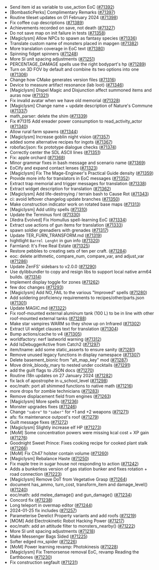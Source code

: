 * Send item id as variable to use_action EoC ([#71392](https://github.com/CleverRaven/Cataclysm-DDA/pull/71392))
* [BombasticPerks] Complimentary Remarks ([#71397](https://github.com/CleverRaven/Cataclysm-DDA/pull/71397))
* Routine tileset updates on 01 February 2024 ([#71398](https://github.com/CleverRaven/Cataclysm-DDA/pull/71398))
* Fix coffee cup descriptions ([#71389](https://github.com/CleverRaven/Cataclysm-DDA/pull/71389))
* Achievements recorded on save, not death ([#71327](https://github.com/CleverRaven/Cataclysm-DDA/pull/71327))
* Do not save map on init failure in tests ([#71358](https://github.com/CleverRaven/Cataclysm-DDA/pull/71358))
* [Magiclysm] Allow NPCs to spawn as fantasy species ([#71336](https://github.com/CleverRaven/Cataclysm-DDA/pull/71336))
* Translate custom name of monsters placed in mapgen ([#71382](https://github.com/CleverRaven/Cataclysm-DDA/pull/71382))
* More translation coverage in EoC text ([#71380](https://github.com/CleverRaven/Cataclysm-DDA/pull/71380))
* Spinning fidget spinners ([#71248](https://github.com/CleverRaven/Cataclysm-DDA/pull/71248))
* More SI unit spacing adjustments ([#71251](https://github.com/CleverRaven/Cataclysm-DDA/pull/71251))
* PERCENTAGE_DAMAGE spells use the right bodypart's hp ([#71289](https://github.com/CleverRaven/Cataclysm-DDA/pull/71289))
* Turn on 3D FOV by default and combine its two options into one ([#71306](https://github.com/CleverRaven/Cataclysm-DDA/pull/71306))
* Change how CMake generates version files ([#71316](https://github.com/CleverRaven/Cataclysm-DDA/pull/71316))
* Device to measure artifact resonance (lab loot) ([#71346](https://github.com/CleverRaven/Cataclysm-DDA/pull/71346))
* [Magiclysm] Dispel Magic and Disjunction affect summoned items and auras now ([#71321](https://github.com/CleverRaven/Cataclysm-DDA/pull/71321))
* Fix invalid avatar when we have old memorial ([#71328](https://github.com/CleverRaven/Cataclysm-DDA/pull/71328))
* [Magiclysm] Change name + update description of Nature's Commune ([#71337](https://github.com/CleverRaven/Cataclysm-DDA/pull/71337))
* math_parser: delete the shim ([#71339](https://github.com/CleverRaven/Cataclysm-DDA/pull/71339))
* Fix #71315 Add ereader power consumption to read_activity_actor ([#71340](https://github.com/CleverRaven/Cataclysm-DDA/pull/71340))
* Allow rural farm spawns ([#71344](https://github.com/CleverRaven/Cataclysm-DDA/pull/71344))
* [Magiclysm] Increase goblin night vision ([#71357](https://github.com/CleverRaven/Cataclysm-DDA/pull/71357))
* added some alternative recipes for ingots ([#71367](https://github.com/CleverRaven/Cataclysm-DDA/pull/71367))
* robofac/json: fix prototype dialogue checks ([#71374](https://github.com/CleverRaven/Cataclysm-DDA/pull/71374))
* Correctly center the SDL ASCII lines ([#71351](https://github.com/CleverRaven/Cataclysm-DDA/pull/71351))
* Fix: apple orchard ([#71368](https://github.com/CleverRaven/Cataclysm-DDA/pull/71368))
* Minor grammar fixes in bash message and scenario name ([#71369](https://github.com/CleverRaven/Cataclysm-DDA/pull/71369))
* EoCify and expand contact lenses ([#71323](https://github.com/CleverRaven/Cataclysm-DDA/pull/71323))
* [Magiclysm] Fix The Mage-Engineer's Practical Guide density ([#71359](https://github.com/CleverRaven/Cataclysm-DDA/pull/71359))
* Provide more info for translators in EoC messages ([#71352](https://github.com/CleverRaven/Cataclysm-DDA/pull/71352))
* Extract trap memorial and trigger messages for translation ([#71338](https://github.com/CleverRaven/Cataclysm-DDA/pull/71338))
* Extract widget description for translation ([#71362](https://github.com/CleverRaven/Cataclysm-DDA/pull/71362))
* [Magiclysm] Add life-destroying / terrain bash to Cause Rot ([#71343](https://github.com/CleverRaven/Cataclysm-DDA/pull/71343))
* ci: avoid leftover changelog update branches ([#71350](https://github.com/CleverRaven/Cataclysm-DDA/pull/71350))
* Make construction indicator work on rotated base maps ([#71313](https://github.com/CleverRaven/Cataclysm-DDA/pull/71313))
* [Magiclysm] Add utility spells ([#71310](https://github.com/CleverRaven/Cataclysm-DDA/pull/71310))
* Update the Terminus font ([#71330](https://github.com/CleverRaven/Cataclysm-DDA/pull/71330))
* [Xedra Evolved] Fix Homullus spell-learning EoC ([#71334](https://github.com/CleverRaven/Cataclysm-DDA/pull/71334))
* Extract use actions of gun items for translation ([#71333](https://github.com/CleverRaven/Cataclysm-DDA/pull/71333))
* spawn soldier grenadiers with grenades ([#71317](https://github.com/CleverRaven/Cataclysm-DDA/pull/71317))
* Update TER_FURN_TRANSFORM.md ([#71319](https://github.com/CleverRaven/Cataclysm-DDA/pull/71319))
* hightlight `Barrel Lenght` in gun info ([#71320](https://github.com/CleverRaven/Cataclysm-DDA/pull/71320))
* Farmland: It's Free Real Estate ([#71325](https://github.com/CleverRaven/Cataclysm-DDA/pull/71325))
* Restore pebbles to creating sets of ten per craft. ([#71284](https://github.com/CleverRaven/Cataclysm-DDA/pull/71284))
* eoc: delete arithmetic, compare_num, compare_var, and adjust_var ([#71286](https://github.com/CleverRaven/Cataclysm-DDA/pull/71286))
* Update ZenFS' sidebars to v2.0.0 ([#71290](https://github.com/CleverRaven/Cataclysm-DDA/pull/71290))
* Use dylibbundler to copy and resign libs to support local native arm64 builds. ([#71314](https://github.com/CleverRaven/Cataclysm-DDA/pull/71314))
* Implement display toggle for zones ([#71262](https://github.com/CleverRaven/Cataclysm-DDA/pull/71262))
* few doc changes ([#71293](https://github.com/CleverRaven/Cataclysm-DDA/pull/71293))
* [Magiclysm] Add NO_FAIL to the various "Improved" spells ([#71280](https://github.com/CleverRaven/Cataclysm-DDA/pull/71280))
* Add soldering proficiency requirements to recipes/other/parts.json ([#71301](https://github.com/CleverRaven/Cataclysm-DDA/pull/71301))
* Update MAGIC.md ([#71322](https://github.com/CleverRaven/Cataclysm-DDA/pull/71322))
* Fix roof-mounted external aluminum tank (100 L) to be in line with other roof-mounted external tanks ([#71288](https://github.com/CleverRaven/Cataclysm-DDA/pull/71288))
* Make star vampires WARM so they show up on Infrared ([#71302](https://github.com/CleverRaven/Cataclysm-DDA/pull/71302))
* Extract UI widget clauses text for translation ([#71304](https://github.com/CleverRaven/Cataclysm-DDA/pull/71304))
* Bump actions/cache to v4 ([#71305](https://github.com/CleverRaven/Cataclysm-DDA/pull/71305))
* worldfactory: nerf lastworld warning ([#71312](https://github.com/CleverRaven/Cataclysm-DDA/pull/71312))
* Add IsDebuggerActive from Catch2 ([#71297](https://github.com/CleverRaven/Cataclysm-DDA/pull/71297))
* item/tname: add some static_asserts to ensure sanity ([#71281](https://github.com/CleverRaven/Cataclysm-DDA/pull/71281))
* Remove unused legacy functions in display namespace ([#71307](https://github.com/CleverRaven/Cataclysm-DDA/pull/71307))
* Delete basement_bionic from "alt_map_key" mod ([#71287](https://github.com/CleverRaven/Cataclysm-DDA/pull/71287))
* Move drink_bloody_mary to nested under cocktails ([#71291](https://github.com/CleverRaven/Cataclysm-DDA/pull/71291))
* add the guilt flags to JSON docs ([#71270](https://github.com/CleverRaven/Cataclysm-DDA/pull/71270))
* Routine i18n updates on 27 January 2024 ([#71282](https://github.com/CleverRaven/Cataclysm-DDA/pull/71282))
* fix lack of apostrophe in u_school_level ([#71298](https://github.com/CleverRaven/Cataclysm-DDA/pull/71298))
* eoc/math: port all shimmed functions to native math ([#71216](https://github.com/CleverRaven/Cataclysm-DDA/pull/71216))
* more drops for zombie technicians ([#71283](https://github.com/CleverRaven/Cataclysm-DDA/pull/71283))
* Remove displacement field from engines ([#71263](https://github.com/CleverRaven/Cataclysm-DDA/pull/71263))
* [Magiclysm] More spells ([#71236](https://github.com/CleverRaven/Cataclysm-DDA/pull/71236))
* Monster upgrades fixes ([#71246](https://github.com/CleverRaven/Cataclysm-DDA/pull/71246))
* Change `"sabre"` to `"saber"` for +1 and +2 weapons ([#71271](https://github.com/CleverRaven/Cataclysm-DDA/pull/71271))
* afs: fix maintenance outpost's roof ([#71279](https://github.com/CleverRaven/Cataclysm-DDA/pull/71279))
* Guilt message fixes ([#71272](https://github.com/CleverRaven/Cataclysm-DDA/pull/71272))
* [Magiclysm] Slightly increase elf HP ([#71273](https://github.com/CleverRaven/Cataclysm-DDA/pull/71273))
* [MoM] Some concentration powers were missing kcal cost + XP gain ([#71276](https://github.com/CleverRaven/Cataclysm-DDA/pull/71276))
* Goodnight Sweet Prince: Fixes cooking recipe for cooked plant stalk ([#71266](https://github.com/CleverRaven/Cataclysm-DDA/pull/71266))
* [MoM] Fix Ch47 holster contain volume ([#71260](https://github.com/CleverRaven/Cataclysm-DDA/pull/71260))
* [Magiclysm] Rebalance Haste ([#71250](https://github.com/CleverRaven/Cataclysm-DDA/pull/71250))
* Fix maple tree in sugar house not responding to action ([#71242](https://github.com/CleverRaven/Cataclysm-DDA/pull/71242))
* Adds a bunkerless version of gas station bunker and fixes rotation + road connection ([#71223](https://github.com/CleverRaven/Cataclysm-DDA/pull/71223))
* [Magiclysm] Remove DoT from Vegetative Grasp ([#71264](https://github.com/CleverRaven/Cataclysm-DDA/pull/71264))
* document has_ammo, turn_cost, transform_item and damage_level() ([#71240](https://github.com/CleverRaven/Cataclysm-DDA/pull/71240))
* eoc/math: add melee_damage() and gun_damage() ([#71234](https://github.com/CleverRaven/Cataclysm-DDA/pull/71234))
* Concord fix ([#71238](https://github.com/CleverRaven/Cataclysm-DDA/pull/71238))
* Long teleport in overmap editor ([#71244](https://github.com/CleverRaven/Cataclysm-DDA/pull/71244))
* 2024-01-25 fix includes ([#71257](https://github.com/CleverRaven/Cataclysm-DDA/pull/71257))
* Parameterise Derelict Property variants and add roofs ([#71219](https://github.com/CleverRaven/Cataclysm-DDA/pull/71219))
* [MOM] Add Electrokinetic Robot Hacking Power ([#71217](https://github.com/CleverRaven/Cataclysm-DDA/pull/71217))
* eoc/math: add an attitude filter to monsters_nearby() ([#71222](https://github.com/CleverRaven/Cataclysm-DDA/pull/71222))
* More SI unit spacing adjustments ([#71218](https://github.com/CleverRaven/Cataclysm-DDA/pull/71218))
* Make Messenger Bags Sided ([#71225](https://github.com/CleverRaven/Cataclysm-DDA/pull/71225))
* Softer edged mx_spider ([#71226](https://github.com/CleverRaven/Cataclysm-DDA/pull/71226))
* [MoM] Power learning revamp: Photokinesis ([#71228](https://github.com/CleverRaven/Cataclysm-DDA/pull/71228))
* [Magiclysm] Fix Tremorsense removal EoC, revamp Reading the Earthbones ([#71230](https://github.com/CleverRaven/Cataclysm-DDA/pull/71230))
* Fix construction segfault ([#71231](https://github.com/CleverRaven/Cataclysm-DDA/pull/71231))
